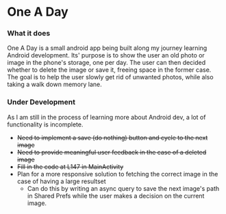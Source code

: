 # One A Day

### What it does

One A Day is a small android app being built along my journey learning Android development.
Its' purpose is to show the user an old photo or image in the phone's storage, one per day.
The user can then decided whether to delete the image or save it, freeing space in the former case.
The goal is to help the user slowly get rid of unwanted photos, while also taking a walk down memory lane.


### Under Development

As I am still in the process of learning more about Android dev, a lot of functionality is incomplete.

* ~~Need to implement a save (do nothing) button and cycle to the next image~~
* ~~Need to provide meaningful user feedback in the case of a deleted image~~
* ~~Fill in the code at L147 in MainActivity~~
* Plan for a more responsive solution to fetching the correct image in the case of having a large resultset
  * Can do this by writing an async query to save the next image's path in Shared Prefs while the user makes a decision on the current image.
